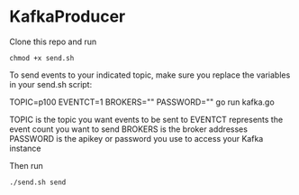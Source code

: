 # KafkaProducer

Clone this repo and run 
```
chmod +x send.sh
```

To send events to your indicated topic, make sure you replace the variables in your send.sh script: 

TOPIC=p100 EVENTCT=1 BROKERS="" PASSWORD="" go run kafka.go

TOPIC is the topic you want events to be sent to 
EVENTCT represents the event count you want to send 
BROKERS is the broker addresses 
PASSWORD is the apikey or password you use to access your Kafka instance 


Then run 
```
./send.sh send

```
